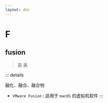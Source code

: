 ```yaml
---
layout: doc
---
```


# F

## fusion

> 英 <Phonetic word="fusion" lang="en-GB" phonetic="/'fjuːʒn/"/>
> 美 <Phonetic word="fusion" lang="en-US" phonetic="/'fjuːʒn/"/>

::: details

融化、融合、融合物


- `VMware Fusion` : 适用于 `macOS` 的虚拟机软件
:::